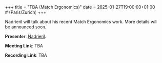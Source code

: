 +++
title = "TBA (Match Ergonomics)"
date = 2025-01-27T19:00:00+01:00 # (Paris/Zurich)
+++

Nadrieril will talk about his recent Match Ergonomics work.
More details will be announced soon.

**Presenter**: [Nadrieril](https://github.com/Nadrieril/).

**Meeting Link**: TBA

**Recording Link**: TBA
